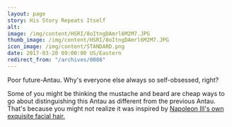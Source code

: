 ```yaml
---
layout: page
story: His Story Repeats Itself
alt:
image: /img/content/HSRI/8oItngDAmrl6M2M7.JPG
thumb_image: /img/content/HSRI/8oItngDAmrl6M2M7.JPG
icon_image: /img/content/STANDARD.png
date: 2017-03-20 09:00:00 US/Eastern
redirect_from: "/archives/0086"
---
```

Poor future-Antau. Why's everyone else always so self-obsessed, right?

Some of you might be thinking the mustache and beard are cheap ways to go about distinguishing this Antau as different from the previous Antau. That's because you might not realize it was inspired by [Napoleon III's own exquisite facial hair.](https://www.google.com/search?site=&tbm=isch&source=hp&biw=1920&bih=950&q=Napoleon+III&oq=Napoleon+III&gs_l=img.3..0l10.1171.3521.0.3800.17.12.2.3.3.0.78.713.11.11.0....0...1ac.1.64.img..1.16.723.0..35i39k1j0i30k1j0i10i24k1j0i24k1.CfbSRpB9YzY)
